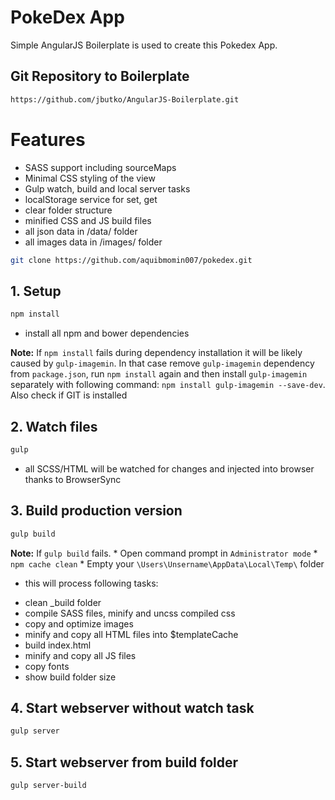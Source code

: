 # PokeDex App
Simple AngularJS Boilerplate is used to create this Pokedex App.
## Git Repository to Boilerplate
```bash
https://github.com/jbutko/AngularJS-Boilerplate.git
```

# Features
* SASS support including sourceMaps
* Minimal CSS styling of the view
* Gulp watch, build and local server tasks
* localStorage service for set, get
* clear folder structure
* minified CSS and JS build files
* all json data in /data/ folder
* all images data in /images/ folder

```bash
git clone https://github.com/aquibmomin007/pokedex.git
```

## 1. Setup
```bash
npm install
```
- install all npm and bower dependencies

**Note:** If `npm install` fails during dependency installation it will be likely caused by `gulp-imagemin`. In that case remove `gulp-imagemin` dependency from `package.json`, run `npm install` again and then install `gulp-imagemin` separately with following command: `npm install gulp-imagemin --save-dev`. Also check if GIT is installed

## 2. Watch files
```bash
gulp
```
- all SCSS/HTML will be watched for changes and injected into browser thanks to BrowserSync

## 3. Build production version
```bash
gulp build
```
**Note:** If `gulp build` fails. 
	* Open command prompt in `Administrator mode`
	* `npm cache clean`
	*  Empty your `\Users\Unsername\AppData\Local\Temp\` folder

- this will process following tasks:
* clean _build folder
* compile SASS files, minify and uncss compiled css
* copy and optimize images
* minify and copy all HTML files into $templateCache
* build index.html
* minify and copy all JS files
* copy fonts
* show build folder size

## 4. Start webserver without watch task
```bash
gulp server
```

## 5. Start webserver from build folder
```bash
gulp server-build
```